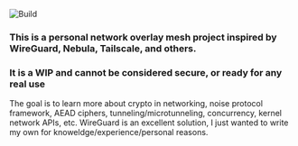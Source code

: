 ![Build](https://img.shields.io/github/actions/workflow/status/caldog20/go-overlay/build-linux.yml?label=Linux%20Build&logo=Linux&style=flat-square)


### This is a personal network overlay mesh project inspired by WireGuard, Nebula, Tailscale, and others. 
### It is a WIP and cannot be considered secure, or ready for any real use

The goal is to learn more about crypto in networking, noise protocol framework, AEAD ciphers, tunneling/microtunneling,
concurrency, kernel network APIs, etc. WireGuard is an excellent solution, I just wanted to write my own for knoweldge/experience/personal reasons.

